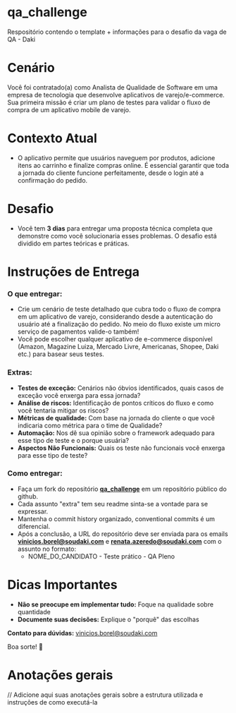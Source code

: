 # qa_challenge
Respositório contendo o template + informações para o desafio da vaga de QA - Daki

# **Cenário**

Você foi contratado(a) como Analista de Qualidade de Software em uma empresa de tecnologia que desenvolve aplicativos de varejo/e-commerce. Sua primeira missão é criar um plano de testes para validar o fluxo de compra de um aplicativo mobile de varejo.

# **Contexto Atual**

- O aplicativo permite que usuários naveguem por produtos, adicione itens ao carrinho e finalize compras online. É essencial garantir que toda a jornada do cliente funcione perfeitamente, desde o login até a confirmação do pedido.

# **Desafio**

- Você tem **3 dias** para entregar uma proposta técnica completa que demonstre como você solucionaria esses problemas. O desafio está dividido em partes teóricas e práticas.

# **Instruções de Entrega**

### O que entregar:

- Crie um cenário de teste detalhado que cubra todo o fluxo de compra em um aplicativo de varejo, considerando desde a autenticação do usuário até a finalização do pedido. No meio do fluxo existe um micro serviço de pagamentos valide-o também!
- Você pode escolher qualquer aplicativo de e-commerce disponível (Amazon, Magazine Luiza, Mercado Livre, Americanas, Shopee, Daki etc.) para basear seus testes.

### Extras:
- **Testes de exceção:** Cenários não óbvios identificados, quais casos de exceção você enxerga para essa jornada?
- **Análise de riscos:** Identificação de pontos críticos do fluxo e como você tentaria mitigar os riscos?
- **Métricas de qualidade:** Com base na jornada do cliente o que você indicaria como métrica para o time de Qualidade? 
- **Automação:** Nos dê sua opinião sobre o framework adequado para esse tipo de teste e o porque usuária? 
- **Aspectos Não Funcionais:** Quais os teste não funcionais você enxerga para esse tipo de teste?

### Como entregar:

- Faça um fork do repositório [**qa_challenge**](https://github.com/JOKR-Services/qa_challenge/fork) em um repositório público do github.
- Cada assunto "extra" tem seu readme sinta-se a vontade para se expressar. 
- Mantenha o commit history organizado, conventional commits é um diferencial.
- Após a conclusão, a URL do repositório deve ser enviada para os emails **vinicios.borel@soudaki.com** e **renata.azeredo@soudaki.com** com o assunto no formato:
    - NOME_DO_CANDIDATO - Teste prático - QA Pleno

# **Dicas Importantes**

- **Não se preocupe em implementar tudo:** Foque na qualidade sobre quantidade
- **Documente suas decisões:** Explique o "porquê" das escolhas


**Contato para dúvidas:** vinicios.borel@soudaki.com

Boa sorte! 🚀

# Anotações gerais
// Adicione aqui suas anotações gerais sobre a estrutura utilizada e instruções de como executá-la